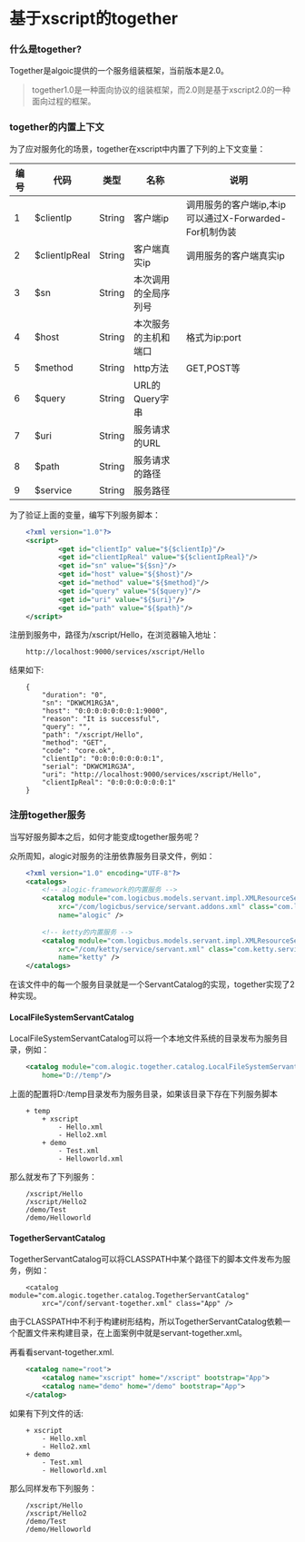 基于xscript的together
=====================

### 什么是together?
Together是algoic提供的一个服务组装框架，当前版本是2.0。

> together1.0是一种面向协议的组装框架，而2.0则是基于xscript2.0的一种面向过程的框架。


### together的内置上下文

为了应对服务化的场景，together在xscript中内置了下列的上下文变量：

| 编号 | 代码 | 类型 | 名称 | 说明 |
| ---- | ---- | ---- | ---- | ---- |
| 1 | $clientIp | String | 客户端ip | 调用服务的客户端ip,本ip可以通过X-Forwarded-For机制伪装 |
| 2 | $clientIpReal | String | 客户端真实ip | 调用服务的客户端真实ip | 
| 3 | $sn | String | 本次调用的全局序列号 | |
| 4 | $host | String | 本次服务的主机和端口 | 格式为ip:port | 
| 5 | $method | String | http方法 | GET,POST等 |
| 6 | $query | String | URL的Query字串 | |
| 7 | $uri | String | 服务请求的URL | |
| 8 | $path | String | 服务请求的路径 | | 
| 9 | $service | String | 服务路径 | | 

为了验证上面的变量，编写下列服务脚本：

```xml
	<?xml version="1.0"?>
	<script>
	        <get id="clientIp" value="${$clientIp}"/>
	        <get id="clientIpReal" value="${$clientIpReal}"/>
	        <get id="sn" value="${$sn}"/>
	        <get id="host" value="${$host}"/>
	        <get id="method" value="${$method}"/>
	        <get id="query" value="${$query}"/>
	        <get id="uri" value="${$uri}"/>
	        <get id="path" value="${$path}"/>
	</script>	
```

注册到服务中，路径为/xscript/Hello，在浏览器输入地址：

```
	http://localhost:9000/services/xscript/Hello
```

结果如下:
```
	{
	    "duration": "0", 
	    "sn": "DKWCM1RG3A", 
	    "host": "0:0:0:0:0:0:0:1:9000", 
	    "reason": "It is successful", 
	    "query": "", 
	    "path": "/xscript/Hello", 
	    "method": "GET", 
	    "code": "core.ok", 
	    "clientIp": "0:0:0:0:0:0:0:1", 
	    "serial": "DKWCM1RG3A", 
	    "uri": "http://localhost:9000/services/xscript/Hello", 
	    "clientIpReal": "0:0:0:0:0:0:0:1"
	}	
```

### 注册together服务

当写好服务脚本之后，如何才能变成together服务呢？

众所周知，alogic对服务的注册依靠服务目录文件，例如：

```xml
	<?xml version="1.0" encoding="UTF-8"?>
	<catalogs>
		<!-- alogic-framework的内置服务 -->
		<catalog module="com.logicbus.models.servant.impl.XMLResourceServantCatalog"
			xrc="/com/logicbus/service/servant.addons.xml" class="com.logicbus.models.servant.impl.XMLResourceServantCatalog"
			name="alogic" />
	
		<!-- ketty的内置服务 -->
		<catalog module="com.logicbus.models.servant.impl.XMLResourceServantCatalog"
			xrc="/com/ketty/service/servant.xml" class="com.ketty.service.Agent"
			name="ketty" />
	</catalogs>	
```

在该文件中的每一个服务目录就是一个ServantCatalog的实现，together实现了2种实现。

#### LocalFileSystemServantCatalog
LocalFileSystemServantCatalog可以将一个本地文件系统的目录发布为服务目录，例如：

```xml
	<catalog module="com.alogic.together.catalog.LocalFileSystemServantCatalog" 
		home="D://temp"/>	
```
上面的配置将D:/temp目录发布为服务目录，如果该目录下存在下列服务脚本

```
	+ temp
	    + xscript
	        - Hello.xml
	        - Hello2.xml
	    + demo
	        - Test.xml
	        - Helloworld.xml
```

那么就发布了下列服务：

```
	/xscript/Hello
	/xscript/Hello2
	/demo/Test
	/demo/Helloworld
```

#### TogetherServantCatalog

TogetherServantCatalog可以将CLASSPATH中某个路径下的脚本文件发布为服务，例如：

```
	<catalog module="com.alogic.together.catalog.TogetherServantCatalog"
		xrc="/conf/servant-together.xml" class="App" />
```

由于CLASSPATH中不利于构建树形结构，所以TogetherServantCatalog依赖一个配置文件来构建目录，在上面案例中就是servant-together.xml。

再看看servant-together.xml.

```xml
	<catalog name="root">
	    <catalog name="xscript" home="/xscript" bootstrap="App">
	    <catalog name="demo" home="/demo" bootstrap="App">
	</catalog>
```

如果有下列文件的话:

```
	+ xscript
	    - Hello.xml
	    - Hello2.xml
	+ demo
	    - Test.xml
	    - Helloworld.xml
```

那么同样发布下列服务：

```
	/xscript/Hello
	/xscript/Hello2
	/demo/Test
	/demo/Helloworld
```






